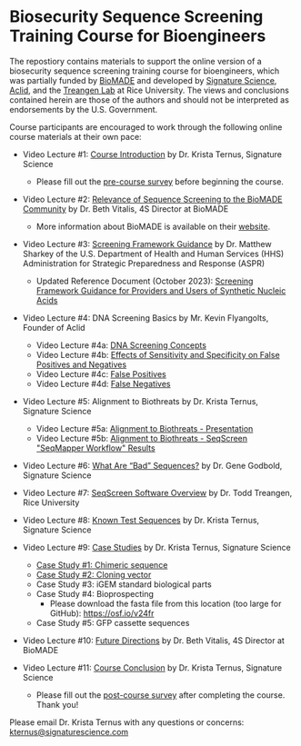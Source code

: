 # Biosecurity Sequence Screening Training Course for Bioengineers 

The repostiory contains materials to support the online version of a biosecurity sequence screening training course for bioengineers, which was partially funded by [BioMADE](https://www.biomade.org/biosecurity-training-course) and developed by [Signature Science](https://www.signaturescience.com/press/biomade_training_award/), [Aclid](https://www.aclid.bio/), and the [Treangen Lab](https://www.treangenlab.com/) at Rice University. The views and conclusions contained herein are those of the authors and should not be interpreted as endorsements by the U.S. Government. 

Course participants are encouraged to work through the following online course materials at their own pace:

- Video Lecture #1: [Course Introduction](https://www.youtube.com/watch?v=L0ysY9QFu44) by Dr. Krista Ternus, Signature Science
    - Please fill out the [pre-course survey](https://forms.gle/tpeF1SmhvYx5Sv5U9) before beginning the course.

- Video Lecture #2: [Relevance of Sequence Screening to the BioMADE Community](https://www.youtube.com/watch?v=Ycl5JJLS4Qc) by Dr. Beth Vitalis, 4S Director at BioMADE
    - More information about BioMADE is available on their [website](https://www.biomade.org/).
      
- Video Lecture #3: [Screening Framework Guidance](https://www.youtube.com/watch?v=ujdkXk_JivY) by Dr. Matthew Sharkey of the U.S. Department of Health and Human Services (HHS) Administration for Strategic Preparedness and Response (ASPR)
    - Updated Reference Document (October 2023): [Screening Framework Guidance for Providers and Users of Synthetic Nucleic Acids](https://aspr.hhs.gov/legal/synna/Documents/SynNA-Guidance-2023.pdf)

- Video Lecture #4: DNA Screening Basics by Mr. Kevin Flyangolts, Founder of Aclid
    - Video Lecture #4a: [DNA Screening Concepts](https://www.youtube.com/watch?v=ULXv5cMZaeY)
    - Video Lecture #4b: [Effects of Sensitivity and Specificity on False Positives and Negatives](https://www.youtube.com/watch?v=0GpiFTM8ltg)
    - Video Lecture #4c: [False Positives](https://www.youtube.com/watch?v=rAzyvPW2fF8)
    - Video Lecture #4d: [False Negatives](https://www.youtube.com/watch?v=wuQHlSF5BbE)

- Video Lecture #5: Alignment to Biothreats by Dr. Krista Ternus, Signature Science
    - Video Lecture #5a: [Alignment to Biothreats - Presentation](https://www.youtube.com/watch?v=xTEWA8BVpWw)
    - Video Lecture #5b: [Alignment to Biothreats - SeqScreen "SeqMapper Workflow" Results](https://www.youtube.com/watch?v=b3_EY-RFuY8)

-  Video Lecture #6: [What Are “Bad” Sequences?](https://www.youtube.com/watch?v=DcceF6LxTgc) by Dr. Gene Godbold, Signature Science

- Video Lecture #7: [SeqScreen Software Overview](https://www.youtube.com/watch?v=34_d7DtJRZU&list=PLiLmmc_-cqRJqEZERElniUL4EDnECpsxV&index=9) by Dr. Todd Treangen, Rice University

- Video Lecture #8: [Known Test Sequences](https://www.youtube.com/watch?v=K6EoB2c7r1M) by Dr. Krista Ternus, Signature Science

- Video Lecture #9: [Case Studies](https://www.youtube.com/watch?v=_XTlJMLHvio&list=PLiLmmc_-cqRJqEZERElniUL4EDnECpsxV&index=14) by Dr. Krista Ternus, Signature Science 
    - [Case Study #1: Chimeric sequence](https://www.youtube.com/watch?v=oqGy3PMy8e4&list=PLiLmmc_-cqRJqEZERElniUL4EDnECpsxV&index=15)
    - [Case Study #2: Cloning vector](https://www.youtube.com/watch?v=j0ZOH_nOTwU&list=PLiLmmc_-cqRJqEZERElniUL4EDnECpsxV&index=16)
    - Case Study #3: iGEM standard biological parts
    - Case Study #4: Bioprospecting
        - Please download the fasta file from this location (too large for GitHub): https://osf.io/v24fr
    - Case Study #5: GFP cassette sequences
  
- Video Lecture #10: [Future Directions](https://www.youtube.com/watch?v=epZVIHqIB5M) by Dr. Beth Vitalis, 4S Director at BioMADE

- Video Lecture #11: [Course Conclusion](https://www.youtube.com/watch?v=Bc_3xI6_b9M) by Dr. Krista Ternus, Signature Science
    - Please fill out the [post-course survey](https://forms.gle/gc7sAKKmMmKVi1DF6) after completing the course. Thank you!

Please email Dr. Krista Ternus with any questions or concerns: kternus@signaturescience.com
